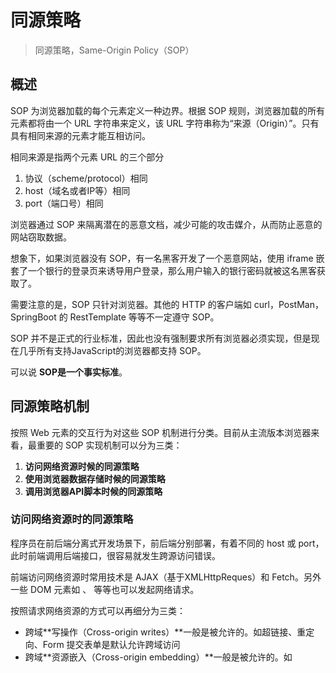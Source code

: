 # 同源策略

> 同源策略，Same-Origin Policy（SOP）

## 概述

SOP 为浏览器加载的每个元素定义一种边界。根据 SOP 规则，浏览器加载的所有元素都将由一个 URL 字符串来定义，该 URL 字符串称为“来源（Origin）”。只有具有相同来源的元素才能互相访问。

相同来源是指两个元素 URL 的三个部分

1. 协议（scheme/protocol）相同
2. host（域名或者IP等）相同
3. port（端口号）相同

浏览器通过 SOP 来隔离潜在的恶意文档，减少可能的攻击媒介，从而防止恶意的网站窃取数据。 

想象下，如果浏览器没有 SOP，有一名黑客开发了一个恶意网站，使用 iframe 嵌套了一个银行的登录页来诱导用户登录，那么用户输入的银行密码就被这名黑客获取了。

需要注意的是，SOP 只针对浏览器。其他的 HTTP 的客户端如 curl，PostMan，SpringBoot 的 RestTemplate 等等不一定遵守 SOP。

SOP 并不是正式的行业标准，因此也没有强制要求所有浏览器必须实现，但是现在几乎所有支持JavaScript的浏览器都支持 SOP。

可以说 **SOP是一个事实标准**。



## 同源策略机制

按照 Web 元素的交互行为对这些 SOP 机制进行分类。目前从主流版本浏览器来看，最重要的 SOP 实现机制可以分为三类：

1. **访问网络资源时候的同源策略**
2. **使用浏览器数据存储时候的同源策略**
3. **调用浏览器API脚本时候的同源策略**



### 访问网络资源时的同源策略

程序员在前后端分离式开发场景下，前后端分别部署，有着不同的 host 或 port，此时前端调用后端接口，很容易就发生跨源访问错误。

前端访问网络资源时常用技术是 AJAX（基于XMLHttpReques）和 Fetch。另外一些 DOM 元素如 <img>、<link> 等等也可以发起网络请求。

按照请求网络资源的方式可以再细分为三类：

- 跨域**写操作（Cross-origin writes）**一般是被允许的。如超链接、重定向、Form 提交表单是默认允许跨域访问
- 跨域**资源嵌入（Cross-origin embedding）**一般是被允许的。如 <img> <script> <link> <iframe> 等是允许跨域访问。对于 <iframe>，页面可以设置 X-Frame-Options:deny 来阻止跨域访问
- 跨域**读操作（Cross-origin reads）**一般是不被允许的。如 Ajax 和 Fetch，可以发送请求，但是服务器响应数据被拦截



### 使用浏览器数据存储时的同源策略

除了访问网络资源，web 页面经常需要使用浏览器的数据存储功能，比如 Cookie、LocalStorage、SessionStorage 和 IndexDB，他们都有各自的 SOP 实现机制。

通用原则是：每个源的数据存储都是独立的，一个源的 JS 脚本不能对属于其他源是数据进行读写操作。

以 Cookie 为例，设置其 domain、path、secure、httpOnly 可以来设定其 SOP 机制：

| 属性     | 作用                                                         |
| :------- | :----------------------------------------------------------- |
| domain   | 指定 cookies 对哪个域有效，cookies 只会发向该域，默认值是设置 cookie 的那个域 |
| path     | 表示相对于 domain 的路径，只有在该路径下才能拿到 cookies，默认值为 / |
| secure   | 设置了该属性或者设置了 'secure=true'，表示只能在 HTTPS 连接中传递 cookies |
| HttpOnly | 设置了该属性或设置了 'HttpOnly=true'，表示 JS 脚本不能读取到 cookie 信息 |

同源的页面才可以共享 Cookie，但是如果两个源的一级域名相同，二级域名不同，浏览器可以通过设置document.domain 来共享 Cookie，比如两个二级域名站点：

- login.example.com
- games.example.com

可以双方都设置 document.domain = "example.com" 实现互相访问。

**需要注意**：如果 login.example.com 想要访问一级站点 example.com 的话，在一级站点 example.com 也要设置document.domain = "example.com"。



### 调用浏览器 API 脚本时的同源策略

web 页面也经常需要调用 Javascript API。JavaScript 提供了很多API，如 window.parent，window 等等，有些 API 允许跨源访问，而有些则不允许。比如：window.parent，window.length，location.replace 等等是允许跨源的。

举个🌰：

站点 A 使用 iframe 嵌套了站点 B。B 中的脚本是无法通过 window.parent.document 访问 A 的。也就是说 iframe 窗口和 window.open 打开的窗口若与父窗口不是同源的，都无法与创建它们的父窗口通信，无法互相访问对方的 document 对象。

#### window 属性的跨源访问

| 方法                                                         |
| :----------------------------------------------------------- |
| [`window.blur`](https://developer.mozilla.org/zh-CN/docs/Web/API/Window/blur) |
| [`window.close`](https://developer.mozilla.org/zh-CN/docs/Web/API/Window/close) |
| [`window.focus`](https://developer.mozilla.org/zh-CN/docs/Web/API/Window/focus) |
| [`window.postMessage`](https://developer.mozilla.org/zh-CN/docs/Web/API/Window/postMessage) |

| 属性                                                         |        |
| :----------------------------------------------------------- | :----- |
| [`window.closed`](https://developer.mozilla.org/zh-CN/docs/Web/API/Window/closed) | 只读.  |
| [`window.frames`](https://developer.mozilla.org/zh-CN/docs/Web/API/Window/frames) | 只读.  |
| [`window.length`](https://developer.mozilla.org/zh-CN/docs/Web/API/Window/length) | 只读.  |
| [`window.location`](https://developer.mozilla.org/zh-CN/docs/Web/API/Window/location) | 读/写. |
| [`window.opener`](https://developer.mozilla.org/zh-CN/docs/Web/API/Window/opener) | 只读.  |
| [`window.parent`](https://developer.mozilla.org/zh-CN/docs/Web/API/Window/parent) | 只读.  |
| [`window.self`](https://developer.mozilla.org/zh-CN/docs/Web/API/Window/self) | 只读.  |
| [`window.top`](https://developer.mozilla.org/zh-CN/docs/Web/API/Window/top) | 只读.  |
| [`window.window`](https://developer.mozilla.org/zh-CN/docs/Web/API/Window/window) | 只读.  |

某些浏览器允许访问除上述外更多的属性。

#### location属性的跨源访问

| 方法                                                         |
| :----------------------------------------------------------- |
| [`location.replace`](https://developer.mozilla.org/zh-CN/docs/Web/API/Location/replace) |

| 属性                                                         |       |
| :----------------------------------------------------------- | :---- |
| [`URLUtils.href`](https://developer.mozilla.org/zh-CN/docs/Web/API/URLUtils/href) | 只写. |

某些浏览器允许访问除上述外更多的属性。



### 其他元素的 SOP 实现机制

还有一些元素的 SOP 机制需要注意，如 file:URIs 访问文件时候的 SOP 机制、富媒体 flash、java applet、silverlight、googlegears 等也有各自的 SOP 机制，只是这些 SOP 机制不是浏览器原生的，如果有漏洞被被黑客利用，从而留下 XSS 攻击的后患。

**总之，同源策略 SOP 处于 web 客户端的核心位置，既不是完全禁止跨源访问，也不是完全开放不加限制，而是由一系列平衡了浏览器安全性与便捷性的机制组合完成。**



## 同源策略的应用

实际应用中，SOP的一系列机制并不能完全满足需求，这些需求从安全性和便捷性角度可以分为两类：

1. **收紧政策：倾向于更加安全的场景，解决如何完全禁止跨源访问的问题**
2. **宽松政策：倾向于更加开放和便捷的场景，解决如何实现跨源访问的问题**



### 收紧政策 - 如何禁止跨源访问

值得注意的是，同源策略并不能完全禁止跨源访问。如果要真正达到禁止跨源访问，还需要其他技术的配合。

- 为防止跨源写入，经常采用的技术是 CSRF Token 技术。
- 为完全防止跨源读取，需要确保该资源不要被 iframe、obejct 等嵌入，因为嵌入资源始终会泄漏有关该资源的某些信息。可以使用 X-Frame-Options，CSRF Token 等技术来防止跨源嵌入。



### 宽松政策 - 如何实现跨源访问

现代互联网的各种 CDN 服务，各种互联网API接口都需要被跨源访问，来提供服务、产生价值的。结合一些技术，在保证安全的基础上也可以实现更便捷的跨源访问。

跨源访问技术有很多，如 CORS，JSONP，iframe 嵌套，WebSocket、nginx 代理、window.name、window.postMessage 等等，其中最常用的是 CORS。

**CORS 协议是 HTTP协议的一部分，通过 HTTP 服务端和 HTTP 客户端配合来实现安全而便捷的跨源访问。**